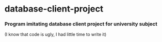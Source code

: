# database-client-project
### Program imitating database client project for university subject  
(I know that code is ugly, I had little time to write it)